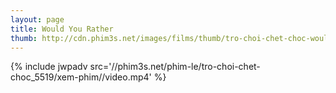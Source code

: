 ```yaml
---
layout: page
title: Would You Rather
thumb: http://cdn.phim3s.net/images/films/thumb/tro-choi-chet-choc-would-you-rather-2012.jpg
---
```

{% include jwpadv src='//phim3s.net/phim-le/tro-choi-chet-choc_5519/xem-phim//video.mp4' %}